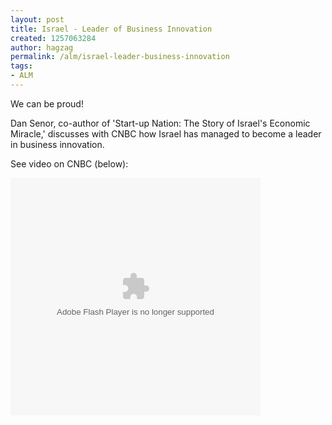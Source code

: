 ```yaml
---
layout: post
title: Israel - Leader of Business Innovation
created: 1257063284
author: hagzag
permalink: /alm/israel-leader-business-innovation
tags:
- ALM
---
```

<p>We can be proud!</p>
<p>Dan Senor, co-author of 'Start-up Nation: The Story of Israel's Economic Miracle,' discusses with CNBC how Israel has managed to become a leader in business innovation. </p>
<p>See video on CNBC (below):</p>
<!--break-->
<p><object id="cnbcplayer" height="380" width="400" classid="clsid:D27CDB6E-AE6D-11cf-96B8-444553540000" codebase="http://download.macromedia.com/pub/shockwave/cabs/flash/swflash.cab#version=9,0,0,0">
<param name="type" value="application/x-shockwave-flash" />
<param name="allowfullscreen" value="true" />
<param name="allowscriptaccess" value="always" />
<param name="quality" value="best" />
<param name="scale" value="noscale" />
<param name="wmode" value="transparent" />
<param name="bgcolor" value="#000000" />
<param name="salign" value="lt" />
<param name="movie" value="http://plus.cnbc.com/rssvideosearch/action/player/id/1311023934/code/cnbcplayershare" /> <embed name="cnbcplayer" pluginspage="http://www.macromedia.com/go/getflashplayer" allowfullscreen="true" allowscriptaccess="always" bgcolor="#000000" height="380" width="400" quality="best" wmode="transparent" scale="noscale" salign="lt" src="http://plus.cnbc.com/rssvideosearch/action/player/id/1311023934/code/cnbcplayershare" type="application/x-shockwave-flash"></embed> </object></p>
